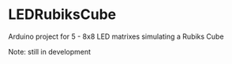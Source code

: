 # LEDRubiksCube
Arduino project for 5 - 8x8 LED matrixes simulating a Rubiks Cube


Note: still in development
